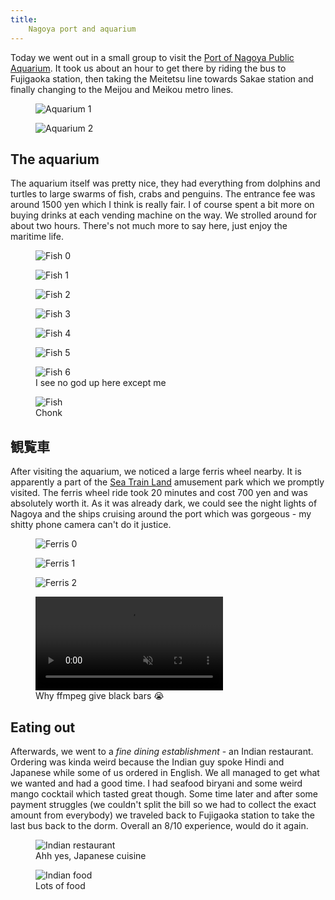 ```yaml
---
title:
    Nagoya port and aquarium
---
```


Today we went out in a small group to visit the [Port of Nagoya Public
Aquarium](https://nagoyaaqua.jp/english/). It took us about an hour to get
there by riding the bus to Fujigaoka station, then taking the Meitetsu line
towards Sakae station and finally changing to the Meijou and Meikou metro
lines.

<div class="images">
<figure><img src="../res/nagoya_port/nagoya_aquarium_0.jpg" alt="Aquarium 1" /></figure>
<figure><img src="../res/nagoya_port/nagoya_aquarium_1.jpg" alt="Aquarium 2" /></figure>
</div>

## The aquarium

The aquarium itself was pretty nice, they had everything from dolphins and
turtles to large swarms of fish, crabs and penguins. The entrance fee was
around 1500 yen which I think is really fair. I of course spent a bit more on
buying drinks at each vending machine on the way. We strolled around for about
two hours. There's not much more to say here, just enjoy the maritime life.

<div class="images">
<figure><img src="../res/nagoya_port/fish_0.jpg" alt="Fish 0" /></figure>
<figure><img src="../res/nagoya_port/fish_1.jpg" alt="Fish 1" /></figure>
<figure><img src="../res/nagoya_port/fish_2.jpg" alt="Fish 2" /></figure>
<figure><img src="../res/nagoya_port/fish_3.jpg" alt="Fish 3" /></figure>
<figure><img src="../res/nagoya_port/fish_4.jpg" alt="Fish 4" /></figure>
<figure><img src="../res/nagoya_port/fish_5.jpg" alt="Fish 5" /></figure>
<figure><img src="../res/nagoya_port/fish_6.jpg" alt="Fish 6" /><figcaption>
I see no god up here except me
</figcaption>
</figure>
<figure><img src="../res/nagoya_port/fish_7.jpg" alt="Fish" />
<figcaption>Chonk</figcaption></figure>
</div>

## 観覧車

After visiting the aquarium, we noticed a large ferris wheel nearby. It is
apparently a part of the [Sea Train
Land](https://www.aichi-now.jp/en/spots/detail/99/) amusement park which we
promptly visited. The ferris wheel ride took 20 minutes and cost 700 yen and
was absolutely worth it. As it was already dark, we could see the night lights
of Nagoya and the ships cruising around the port which was gorgeous - my
shitty phone camera can't do it justice.

<div class="images">
<figure><img src="../res/nagoya_port/ferris_0.jpg" alt="Ferris 0" /></figure>
<figure><img src="../res/nagoya_port/ferris_1.jpg" alt="Ferris 1" /></figure>
<figure><img src="../res/nagoya_port/ferris_2.jpg" alt="Ferris 2" /></figure>
<figure><video autoplay muted loop>
    <source src="../res/nagoya_port/ferris.webm" type="video/webm">
</video>
<figcaption>Why ffmpeg give black bars 😭</figcaption></figure>
</div>

## Eating out

Afterwards, we went to a *fine dining establishment* - an Indian restaurant.
Ordering was kinda weird because the Indian guy spoke Hindi and Japanese while
some of us ordered in English. We all managed to get what we wanted and had a
good time. I had seafood biryani and some weird mango cocktail which tasted
great though. Some time later and after some payment struggles (we couldn't
split the bill so we had to collect the exact amount from everybody) we traveled
back to Fujigaoka station to take the last bus back to the dorm. Overall an
8/10 experience, would do it again.

<div class="images">
<figure><img src="../res/nagoya_port/indian_food_1.jpg" alt="Indian restaurant" />
<figcaption>Ahh yes, Japanese cuisine</figcaption></figure>
<figure><img src="../res/nagoya_port/indian_food_0.jpg" alt="Indian food" />
<figcaption>Lots of food</figcaption></figure>
</div>
